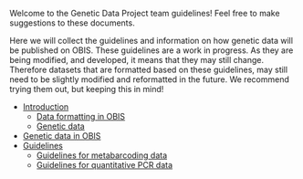 

Welcome to the Genetic Data Project team guidelines!
Feel free to make suggestions to these documents.

Here we will collect the guidelines and information on how genetic data will be published on OBIS.
These guidelines are a work in progress. As they are being modified, and developed, it means that they may still change.
Therefore datasets that are formatted based on these guidelines, may still need to be slightly modified and reformatted in the future.
We recommend trying them out, but keeping this in mind! 

* [Introduction](https://github.com/iobis/Project-team-Genetic-Data/blob/main/Guidelines/Introduction.md)
   * [Data formatting in OBIS](https://github.com/iobis/Project-team-Genetic-Data/Guidelines/Data-formatting-in-OBIS)
   * [Genetic data](https://github.com/iobis/Project-team-Genetic-Data/blob/main/Guidelines/Genetic-data.md)
* [Genetic data in OBIS](https://github.com/iobis/Project-team-Genetic-Data/blob/main/Guidelines/Genetic-data-in-OBIS.md)
* [Guidelines](https://github.com/iobis/Project-team-Genetic-Data/blob/main/Guidelines/Guidelines.md)
   * [Guidelines for metabarcoding data](https://github.com/iobis/Project-team-Genetic-Data/blob/main/Guidelines/Guidelines-for-metabarcoding-data.md)
   * [Guidelines for quantitative PCR data](https://github.com/iobis/Project-team-Genetic-Data/blob/main/Guidelines/Guidelines-for-quantitative-PCR-data.md)

